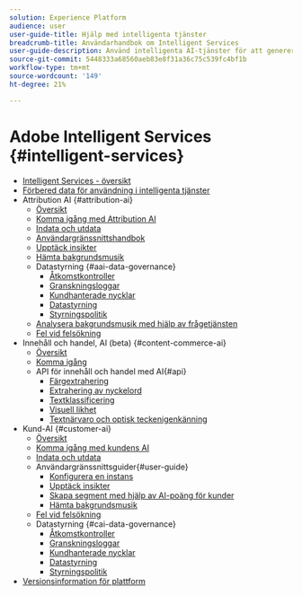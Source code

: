 ```yaml
---
solution: Experience Platform
audience: user
user-guide-title: Hjälp med intelligenta tjänster
breadcrumb-title: Användarhandbok om Intelligent Services
user-guide-description: Använd intelligenta AI-tjänster för att generera bakgrundsmusik, upptäcka insikter och skapa segment utifrån data över marknadsföringshändelser.
source-git-commit: 5448333a68560aeb83e8f31a36c75c539fc4bf1b
workflow-type: tm+mt
source-wordcount: '149'
ht-degree: 21%

---
```



# Adobe Intelligent Services {#intelligent-services}

- [Intelligent Services - översikt](home.md)
- [Förbered data för användning i intelligenta tjänster](data-preparation.md)
- Attribution AI {#attribution-ai}
   - [Översikt](attribution-ai/overview.md)
   - [Komma igång med Attribution AI](attribution-ai/getting-started.md)
   - [Indata och utdata](attribution-ai/input-output.md)
   - [Användargränssnittshandbok](attribution-ai/user-guide.md)
   - [Upptäck insikter](attribution-ai/discover-insights.md)
   - [Hämta bakgrundsmusik](attribution-ai/download-scores.md)
   - Datastyrning {#aai-data-governance}
      - [Åtkomstkontroller](attribution-ai/aai-data-governance/access-controls.md)
      - [Granskningsloggar](attribution-ai/aai-data-governance/audit-logs.md)
      - [Kundhanterade nycklar](attribution-ai/aai-data-governance/customer-managed-keys.md)
      - [Datastyrning](attribution-ai/aai-data-governance/data-governance.md)
      - [Styrningspolitik](attribution-ai/aai-data-governance/governance-policies.md)
   - [Analysera bakgrundsmusik med hjälp av frågetjänsten](attribution-ai/aai-query-service.md)
   - [Fel vid felsökning](attribution-ai/troubleshooting.md)
- Innehåll och handel, AI (beta) {#content-commerce-ai}
   - [Översikt](content-commerce-ai/overview.md)
   - [Komma igång](content-commerce-ai/getting-started.md)
   - API för innehåll och handel med AI{#api}
      - [Färgextrahering](content-commerce-ai/api/color-extraction.md)
      - [Extrahering av nyckelord](content-commerce-ai/api/keyword-extraction.md)
      - [Textklassificering](content-commerce-ai/api/text-classification.md)
      - [Visuell likhet](content-commerce-ai/api/visual-similarity.md)
      - [Textnärvaro och optisk teckenigenkänning](content-commerce-ai/api/optical-character-recognition.md)
- Kund-AI {#customer-ai}
   - [Översikt](customer-ai/overview.md)
   - [Komma igång med kundens AI](customer-ai/getting-started.md)
   - [Indata och utdata](customer-ai/input-output.md)
   - Användargränssnittsguider{#user-guide}
      - [Konfigurera en instans](customer-ai/user-guide/configure.md)
      - [Upptäck insikter](customer-ai/user-guide/discover-insights.md)
      - [Skapa segment med hjälp av AI-poäng för kunder](customer-ai/user-guide/create-segment.md)
      - [Hämta bakgrundsmusik](customer-ai/user-guide/download-scores.md)
   - [Fel vid felsökning](customer-ai/troubleshooting.md)
   - Datastyrning {#cai-data-governance}
      - [Åtkomstkontroller](customer-ai/cai-data-governance/access-controls.md)
      - [Granskningsloggar](customer-ai/cai-data-governance/audit-logs.md)
      - [Kundhanterade nycklar](customer-ai/cai-data-governance/customer-managed-keys.md)
      - [Datastyrning](customer-ai/cai-data-governance/data-governance.md)
      - [Styrningspolitik](customer-ai/cai-data-governance/governance-policies.md)
- [Versionsinformation för plattform](https://www.adobe.com/go/platform-release-notes-en)
